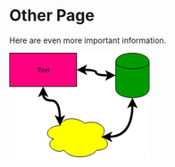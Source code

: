 # Other Page

Here are even more important information.

![Here should be a picture](diff-example.png)
